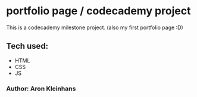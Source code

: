 # portfolio page / codecademy project

This is a codecademy milestone project. (also my first portfolio page :D)

## Tech used:

* HTML
* CSS
* JS

### Author: Aron Kleinhans